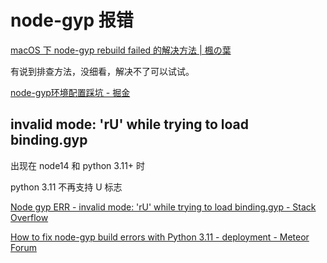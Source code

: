 # node-gyp 报错

[macOS 下 node-gyp rebuild failed 的解决方法 | 楓の葉](https://eliu.github.io/2020/02/27/node-gyp-rebuild-failed-on-catalina/)

有说到排查方法，没细看，解决不了可以试试。

[node-gyp环境配置踩坑 - 掘金](https://juejin.cn/post/7042123168722452516)

## invalid mode: 'rU' while trying to load binding.gyp

出现在 node14 和 python 3.11+ 时

python 3.11 不再支持 U 标志

[Node gyp ERR - invalid mode: 'rU' while trying to load binding.gyp - Stack Overflow](https://stackoverflow.com/questions/74715990/node-gyp-err-invalid-mode-ru-while-trying-to-load-binding-gyp)

[How to fix node-gyp build errors with Python 3.11 - deployment - Meteor Forum](https://forums.meteor.com/t/how-to-fix-node-gyp-build-errors-with-python-3-11/61055)
